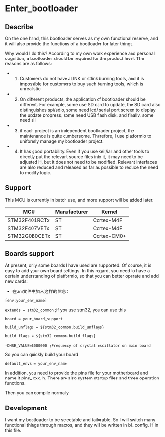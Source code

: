 # Enter_bootloader

## Describe

On the one hand, this bootloader serves as my own functional reserve, and it will also provide the functions of a bootloader for later things.

Why would I do this? According to my own work experience and personal cognition, a bootloader should be required for the product level. The reasons are as follows:

- 1. Customers do not have JLINK or stlink burning tools, and it is impossible for customers to buy such burning tools, which is unrealistic

- 2. On different products, the application of bootloader should be different. For example, some use SD card to update, the SD card also distinguishes spi/sdio, some need lcd/ serial port screen to display the update progress, some need USB flash disk, and finally, some need all

- 3. if each project is an independent bootloader project, the maintenance is quite cumbersome. Therefore, I use platformio to uniformly manage my bootloader project.

- 4. It has good portability. Even if you use keil/iar and other tools to directly put the relevant source files into it, it may need to be adjusted H, but it does not need to be modified. Relevant interfaces are also reduced and released as far as possible to reduce the need to modify logic.

## Support

This MCU is currently in batch use, and more support will be added later.

| MCU           | Manufacturer | Kernel      |
| ------------- | ------------ | ----------- |
| STM32F401RCTx | ST           | Cortex-M4F  |
| STM32F407VETx | ST           | Cortex-M4F  |
| STM32G0B0CETx | ST           | Cortex-CM0+ |

## Boards support

At present, only some boards I have used are supported. Of course, it is easy to add your own board settings. In this regard, you need to have a certain understanding of platformio, so that you can better operate and add new cards:

- 在.ini文件中加入这样的信息：

`[env:your_env_name]`

`extends = stm32_common` ;if you use stm32, you can use this  

`board = your_board_support`

`build_unflags = ${stm32_common.build_unflags}`

`build_flags = ${stm32_common.build_flags}`

​       `-DHSE_VALUE=8000000 ;Frequency of crystal oscillator on main board`

So you can quickly build your board

`default_envs = your_env_name`

In addition, you need to provide the pins file for your motherboard and name it pins_ xxx. h. There are also system startup files and three operation functions.

Then you can compile normally



## Development

I want my bootloader to be selectable and tailorable. So I will switch many functional things through macros, and they will be written in bl_ config. H in this file.





